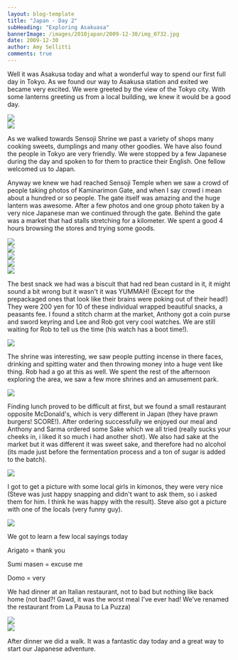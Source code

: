 ```yaml
---
layout: blog-template
title: "Japan - Day 2"
subHeading: "Exploring Asakuasa"
bannerImage: /images/2010japan/2009-12-30/img_0732.jpg
date: 2009-12-30
author: Amy Sellitti
comments: true
---
```

Well it was Asakusa today and what a wonderful way to spend our first full day in Tokyo. As we found our way to Asakusa station and exited we became very excited. We were greeted by the view of the Tokyo city. With some lanterns greeting us from a local building, we knew it would be a good day.

<div class="center-image"><img src="/images/2010japan/2009-12-30/dscf0529.jpg" /></div>
<div class="center-image"><img src="/images/2010japan/2009-12-30/dscf0509.jpg_compressed.JPEG" /></div>

As we walked towards Sensoji Shrine we past a variety of shops many cooking sweets, dumplings and many other goodies. We have also found the people in Tokyo are very friendly. We were stopped by a few Japanese during the day and spoken to for them to practice their English. One fellow welcomed us to Japan.

Anyway we knew we had reached Sensoji Temple when we saw a crowd of people taking photos of Kaminarimon Gate, and when I say crowd i mean about a hundred or so people. The gate itself was amazing and the huge lantern was awesome. After a few photos and one group photo taken by a very nice Japanese man we continued through the gate. Behind the gate was a market that had stalls stretching for a kilometer. We spent a good 4 hours browsing the stores and trying some goods.

<div class="center-image"><img src="/images/2010japan/2009-12-30/img_0728.jpg" /></div>
<div class="center-image"><img src="/images/2010japan/2009-12-30/img_0735.jpg" /></div>
<div class="center-image"><img src="/images/2010japan/2009-12-30/dscf0564.jpg_compressed.JPEG" /></div>
<div class="center-image"><img src="/images/2010japan/2009-12-30/img_0732.jpg" /></div>
<div class="center-image"><img src="/images/2010japan/2009-12-30/dscf0569.jpg_compressed.JPEG" /></div>

The best snack we had was a biscuit that had red bean custard in it, it might sound a bit wrong but it wasn't it was YUMMAH! (Except for the prepackaged ones that look like their brains were poking out of their head!) They were 200 yen for 10 of these individual wrapped beautiful snacks, a peasants fee. I found a stitch charm at the market, Anthony got a coin purse and sword keyring and Lee and Rob got very cool watches. We are still waiting for Rob to tell us the time (his watch has a boot time!).

<div class="center-image"><img src="/images/2010japan/2009-12-30/img_0737.jpg" /></div>

The shrine was interesting, we saw people putting incense in there faces, drinking and spitting water and then throwing money into a huge vent like thing. Rob had a go at this as well. We spent the rest of the afternoon exploring the area, we saw a few more shrines and an amusement park.

<div class="center-image"><img src="/images/2010japan/2009-12-30/img_0796.jpg" /></div>

Finding lunch proved to be difficult at first, but we found a small restaurant opposite McDonald's, which is very different in Japan (they have prawn burgers! SCORE!). After ordering successfully we enjoyed our meal and Anthony and Sarma ordered some Sake which we all tried (really sucks your cheeks in, i liked it so much i had another shot). We also had sake at the market but it was different it was sweet sake, and therefore had no alcohol (its made just before the fermentation process and a ton of sugar is added to the batch).
<div class="center-image"><img src="/images/2010japan/2009-12-30/DSC_0179.JPG" /></div>

I got to get a picture with some local girls in kimonos, they were very nice (Steve was just happy snapping and didn't want to ask them, so i asked them for him. I think he was happy with the result). Steve also got a picture with one of the locals (very funny guy).

<div class="center-image"><img src="/images/2010japan/2009-12-30/img_0860.jpg" /></div>

We got to learn a few local sayings today

Arigato = thank you

Sumi masen = excuse me

Domo = very

We had dinner at an Italian restaurant, not to bad but nothing like back home (not bad?! Gawd, it was the worst meal I've ever had! We've renamed the restaurant from La Pausa to La Puzza)

<div class="center-image"><img src="images/2010japan/2009-12-30/IMG_4205.JPG" /></div>
<div class="center-image"><img src="images/2010japan/2009-12-30/PC300167.JPG" /></div>

After dinner we did a walk. It was a fantastic day today and a great way to start our Japanese adventure.
